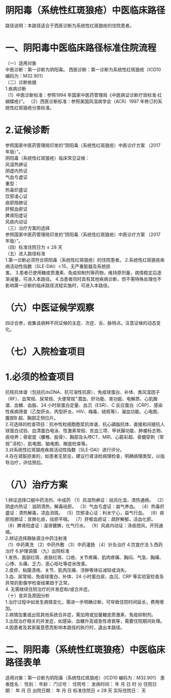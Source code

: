 # 阴阳毒（系统性红斑狼疮）中医临床路径  
路径说明：本路径适合于西医诊断为系统性红斑狼疮的住院患者。  
# 一、阴阳毒中医临床路径标准住院流程  
（一）适用对象  
中医诊断：第一诊断为阴阳毒。 西医诊断：第一诊断为系统性红斑狼疮（ICD10 编码为：M32.901）  
（二）诊断依据  
1.疾病诊断  
（1）中医诊断标准：参照1994 年国家中医药管理局《中医病证诊断疗效标准·红蝴蝶疮》”。 （2）西医诊断标准：参照美国风湿病学会（ACR）1997 年修订的系统性红斑狼疮分类标准。  
# 2.证候诊断  
参照国家中医药管理局印发的“阴阳毒（系统性红斑狼疮）中医诊疗方案
（2017 年版）”。  
阴阳毒（系统性红斑狼疮）临床常见证候：  
风湿热痹证  
阴虚内热证  
气血亏虚证  
重型：  
热毒炽盛证  
饮邪凌心证  
痰瘀阻肺证  
肝郁血瘀证  
脾肾阳虚证  
风痰内动证  
（三）治疗方案的选择  
参照国家中医药管理局印发的“阴阳毒（系统性红斑狼疮）中医诊疗方案
（2017 年版）”。  
（四）标准住院日为${\leqslant}28$ 天  
（五）进入路径标准  
1.第一诊断必须符合阴阳毒（系统性红斑狼疮）的住院患者。 2.系统性红斑狼疮疾病活动性指数（SLE-DAI）$<\!15$，无严重脏器及系统损  
害。 3.患者已使用糖皮质激素、免疫抑制剂等药物，维持原剂量，病情稳定后逐渐减量，可进入本路径。 4.当患者同时具有其他疾病诊断，但不需特殊处理也不影响第一诊断的临床路径流程实施时，可进入本路径。  
# （六）中医证候学观察  
四诊合参，收集该病种不同证候的主症、次症、舌、脉特点。注意证候的动态变化。  
# （七）入院检查项目  
# 1.必须的检查项目  
抗核抗体谱（包括抗dsDNA、抗可溶性抗原）、免疫球蛋白、补体、类风湿因子（RF）、血常规、尿常规、大便常规$^+$潜血、肝功能、肾功能、电解质、心肌酶谱、血糖、血脂、24 小时尿蛋白定量、血沉（ESR）、C 反应蛋白（CRP）、感染性疾病筛查（乙型肝炎、丙型肝炎、HIV、梅毒、结核等）、凝血功能、心电图、腹部B 超、胸部正侧位片。  
2.可选择的检查项目：抗中性粒细胞胞浆抗体谱、抗心磷脂抗体、直接和间接抗人球蛋白试验、血清蛋白电泳、性激素常规、贫血三项、甲状腺功能、肿瘤标志物、痰培养；骨密度（腰椎、股骨）、胸部及头颅CT、MRI、心脏彩超、骨髓穿刺（常规$^+$活检）、肌电图、脑电图、眼底检查等。  
3.对系统性红斑狼疮疾病活动性指数（SLE-DAI）进行评分。  
4.存在肾脏损害的，如患者无禁忌，建议行肾活检病理检查，明确病理类型，以指导治疗，评估预后。  
# （八）治疗方案  
1.辨证选择口服中药汤剂、中成药 （1）风湿热痹证：祛风化湿，清热通络。 （2）阴虚内热证：滋阴清热，解毒祛瘀。 （3）气血亏虚证：益气养血。 （4）热毒炽盛证：清热解毒，凉血消斑。 （5）饮邪凌心证：利水宁心，益气行血。 （6）痰瘀阻肺证：宣肺化痰，祛瘀平喘。 （7）肝郁血瘀证：疏肝解郁，活血化瘀。  （8）脾肾阳虚证：温肾健脾，化气行水。 （9）风痰内动证：涤痰熄风，开窍通络。  
2.辨证选择静脉滴注中药注射液  
（1）中药熏洗 （2）中药外敷 （3）中药灌肠 （4）针灸治疗 4.饮食疗法 5.西药治疗  6.护理调摄  （九）出院标准  
1.发热、面部红斑、皮肤红斑、口疮、关节疼痛、肌肉疼痛、胸闷、气急、胸痛、心悸、头痛、乏力、恶心呕吐等症状改善。  
2.皮疹、粘膜溃疡、关节、肌肉压痛、浮肿等体征减轻或消失。  
3.血、尿常规、免疫球蛋白、补体、24 小时蛋白尿、血沉、CRP 等实验室检查及异常的影像学检查结果趋于正常。  
4. 无需继续住院治疗的并发症和/或合并症。  
（十）变异及原因分析  
1.治疗过程中如发生病情变化，需进一步明确诊断，可导致住院时间延长，费用增加。  
2.病情加重或出现其他系统合并症，需加用或加量糖皮质激素、免疫抑制剂。  
3.出现治疗相关的并发症，如感染、血糖升高或急性肾衰等，需要住院期间处理。  
4.因患者及其家属意愿而影响本路径的执行时，退出本路径。  
# 二、阴阳毒（系统性红斑狼疮）中医临床路径表单  
适用对象：第一诊断为阴阳毒（系统性红斑狼疮）（ICD10 编码为：M32.901） 患者姓名：          性别：    年龄：    门诊号：         住院号：            发病时间：   年  月  日  时  分  住院日期：   年  月  日 出院日期：   年  月   日 标准住院日${\leqslant}28$ 天                实际住院日：    天  
